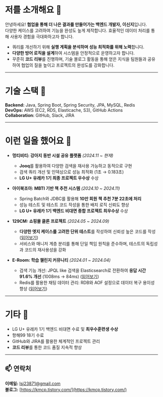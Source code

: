# 저를 소개해요 👋
안녕하세요! **협업을 통해 더 나은 결과를 만들어가는 백엔드 개발자, 이신지**입니다.  
다양한 케이스를 고려하여 기능을 완성도 높게 제작합니다. 효율적인 데이터 처리를 통해 사용자 경험을 극대화하고자 합니다.  
- 쿼리를 개선하기 위해 **실행 계획을 분석하며 성능 최적화를 위해 노력**합니다.
- **다양한 방어 로직을 설계**하여 시스템을 안정적으로 운영하고자 합니다. 
- 꾸준히 **코드 리뷰**를 진행하며, 기술 블로그 활동을 통해 얻은 지식을 팀원들과 공유하여 협업의 질을 높이고 프로젝트의 완성도를 강화합니다.

---

# 기술 스택 🚀
**Backend:** Java, Spring Boot, Spring Security, JPA, MySQL, Redis  
**DevOps:** AWS (EC2, RDS, Elasticache, S3), GitHub Actions  
**Collaboration:** GitHub, Slack, JIRA  

---

# 이런 일을 했어요 💼

- **멍티비티: 강아지 동반 시설 공유 플랫폼** *(2024.11 ~ 현재)*  
  - **Jooq**를 활용하여 다양한 검색을 재사용 가능하고 동적으로 구현  
  - 검색 쿼리 개선 및 인덱싱으로 성능 최적화 (1초 → 0.183초)
  - **LG U+ 유레카 1기 최종 프로젝트 우수상** 수상  

- **아이북조아: MBTI 기반 책 추천 시스템** *(2024.10 ~ 2024.11)*  
  - Spring Batch와 JDBC를 활용해 **10만 회원 책 추천 7분 22초에 처리**  
  - 성능 테스트 및 테스트 코드 작성을 통한 배치 로직 신뢰도 향상  
  - **LG U+ 유레카 1기 백엔드 비대면 종합 프로젝트 최우수상** 수상
 
- **129CM: 쇼핑몰 클론 프로젝트** *(2024.05 ~ 2024.09)*
  - **다양한 엣지 케이스를 고려한 단위 테스트**를 작성하여 신뢰성 높은 코드를 작성 ([읽어보기](https://kmcp.tistory.com/70))
  - 서비스와 매니저 계층 분리를 통해 단일 책임 원칙을 준수하며, 테스트의 독립성과 코드의 재사용성을 강화

- **E-Room: 학습 챌린지 커뮤니티** *(2024.01 ~ 2024.04)*  
  - 검색 기능 개선: JPQL like 검색을 Elasticsearch로 전환하여 **응답 시간 91.6% 개선** (1008ms → 84ms) ([읽어보기](https://kmcp.tistory.com/55))
  - Redis를 활용한 채팅 데이터 관리: RDB와 AOF 설정으로 데이터 복구 용이성 향상 ([읽어보기](https://kmcp.tistory.com/49))

---

# 기타 🌟
- LG U+ 유레카 1기 백엔드 비대면 수료 및 **최우수훈련생 수상**  
- 항해99 18기 수료
- GitHub와 JIRA를 활용한 체계적인 프로젝트 관리  
- **코드 리뷰**를 통한 코드 품질 지속적 향상  

---

## 📫 연락처
**이메일:** lsj23871@gmail.com  
**블로그:** [https://kmcp.tistory.com/](https://kmcp.tistory.com/)  
